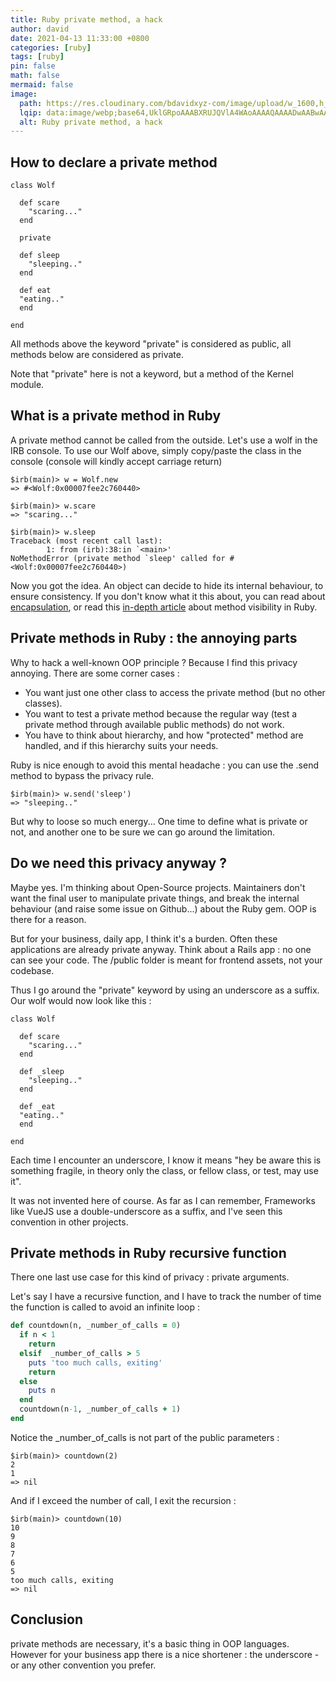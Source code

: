 ```yaml
---
title: Ruby private method, a hack
author: david
date: 2021-04-13 11:33:00 +0800
categories: [ruby]
tags: [ruby]
pin: false
math: false
mermaid: false
image:
  path: https://res.cloudinary.com/bdavidxyz-com/image/upload/w_1600,h_836,q_100/l_text:Karla_72_bold:Ruby%20private%20method%20%20a%20hack,co_rgb:ffe4e6,c_fit,w_1400,h_240/fl_layer_apply,g_south_west,x_100,y_180/l_text:Karla_48:A%20simple%20article%20about%20Ruby,co_rgb:ffe4e680,c_fit,w_1400/fl_layer_apply,g_south_west,x_100,y_100/newblog/globals/bg_me.jpg
  lqip: data:image/webp;base64,UklGRpoAAABXRUJQVlA4WAoAAAAQAAAADwAABwAAQUxQSDIAAAARL0AmbZurmr57yyIiqE8oiG0bejIYEQTgqiDA9vqnsUSI6H+oAERp2HZ65qP/VIAWAFZQOCBCAAAA8AEAnQEqEAAIAAVAfCWkAALp8sF8rgRgAP7o9FDvMCkMde9PK7euH5M1m6VWoDXf2FkP3BqV0ZYbO6NA/VFIAAAA
  alt: Ruby private method, a hack
---
```


## How to declare a private method

```
class Wolf

  def scare
    "scaring..."
  end
  
  private
  
  def sleep
    "sleeping.."
  end
  
  def eat
  "eating.."
  end
  
end
```

All methods above the keyword "private" is considered as public, all methods below are considered as private.

Note that "private" here is not a keyword, but a method of the Kernel module.

## What is a private method in Ruby

A private method cannot be called from the outside. Let's use a wolf in the IRB console. To use our Wolf above, simply copy/paste the class in the console (console will kindly accept carriage return)

```shell
$irb(main)> w = Wolf.new
=> #<Wolf:0x00007fee2c760440>

$irb(main)> w.scare
=> "scaring..."

$irb(main)> w.sleep
Traceback (most recent call last):
        1: from (irb):38:in `<main>'
NoMethodError (private method `sleep' called for #<Wolf:0x00007fee2c760440>)
```

Now you got the idea. An object can decide to hide its internal behaviour, to ensure consistency. If you don't know what it this about, you can read about [encapsulation](https://en.wikipedia.org/wiki/Encapsulation_%28computer_programming%29), or read this [in-depth article](https://www.rubyguides.com/2018/10/method-visibility/) about method visibility in Ruby.

## Private methods in Ruby : the annoying parts

Why to hack a well-known OOP principle ? Because I find this privacy annoying. There are some corner cases :

 - You want just one other class to access the private method (but no other classes).
 - You want to test a private method because the regular way (test a private method through available public methods) do not work.
 - You have to think about hierarchy, and how "protected" method are handled, and if this hierarchy suits your needs.

Ruby is nice enough to avoid this mental headache : you can use the .send method to bypass the privacy rule.

```
$irb(main)> w.send('sleep')
=> "sleeping.."
```

But why to loose so much energy... One time to define what is private or not, and another one to be sure we can go around the limitation.

## Do we need this privacy anyway ?

Maybe yes. I'm thinking about Open-Source projects. Maintainers don't want the final user to manipulate private things, and break the internal behaviour (and raise some issue on Github...) about the Ruby gem. OOP is there for a reason.

But for your business, daily app, I think it's a burden.  Often these applications are already private anyway. Think about a Rails app : no one can see your code. The /public folder is meant for frontend assets, not your codebase. 

Thus I go around the "private" keyword by using an underscore as a suffix. Our wolf would now look like this :

```
class Wolf

  def scare
    "scaring..."
  end
  
  def _sleep
    "sleeping.."
  end
  
  def _eat
  "eating.."
  end
  
end
```

Each time I encounter an underscore, I know it means "hey be aware this is something fragile, in theory only the class, or fellow class, or test, may use it".

It was not invented here of course. As far as I can remember, Frameworks like VueJS use a double-underscore as a suffix, and I've seen this convention in other projects.

## Private methods in Ruby recursive function

There one last use case for this kind of privacy : private arguments.

Let's say I have a recursive function, and I have to track the number of time the function is called to avoid an infinite loop :

```ruby
def countdown(n, _number_of_calls = 0)
  if n < 1
    return
  elsif  _number_of_calls > 5
    puts 'too much calls, exiting'
    return
  else
    puts n
  end
  countdown(n-1, _number_of_calls + 1)
end  
```

Notice the _number_of_calls is not part of the public parameters :
```
$irb(main)> countdown(2)
2
1
=> nil
```

And if I exceed the number of call, I exit the recursion :

```
$irb(main)> countdown(10)
10
9
8
7
6
5
too much calls, exiting
=> nil
```

## Conclusion

private methods are necessary, it's a basic thing in OOP languages. However for your business app there is a nice shortener : the underscore - or any other convention you prefer.